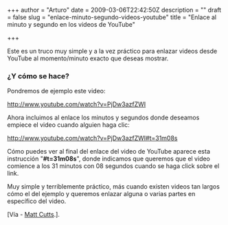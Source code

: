 +++
author = "Arturo"
date = 2009-03-06T22:42:50Z
description = ""
draft = false
slug = "enlace-minuto-segundo-videos-youtube"
title = "Enlace al minuto y segundo en los videos de YouTube"

+++

 <p>Este es un truco muy simple y a la vez práctico para enlazar videos desde YouTube al momento/minuto exacto que deseas mostrar.</p>

<h3>¿Y cómo se hace?</h3>

<p>Pondremos de ejemplo este video: </p>

<p><a href="http://geek.cl/wp-content/uploads/2009/03/watch?v=PjDw3azfZWI">http://www.youtube.com/watch?v=PjDw3azfZWI</a></p> 

<p>Ahora incluimos al enlace los minutos y segundos donde deseamos empiece el video cuando alguien haga clic:</p>

<p><a href="http://geek.cl/wp-content/uploads/2009/03/watch?v=PjDw3azfZWI#t=31m08s">http://www.youtube.com/watch?v=PjDw3azfZWI#t=31m08s</a></p>

<p>Cómo puedes ver al final del enlace del video de YouTube aparece esta instrucción "<b>#t=31m08s</b>", donde indicamos que queremos que el video comience a los 31 minutos con 08 segundos cuando se haga click sobre el link.</p>

<p>Muy simple y terriblemente práctico, más cuando existen videos tan largos cómo el del ejemplo y queremos enlazar alguna o varias partes en específico del video.</p>

<p>[Vía - <a href="http://geek.cl/wp-content/uploads/2009/03/link-to-youtube-minute-second">Matt Cutts</a>.].</p>